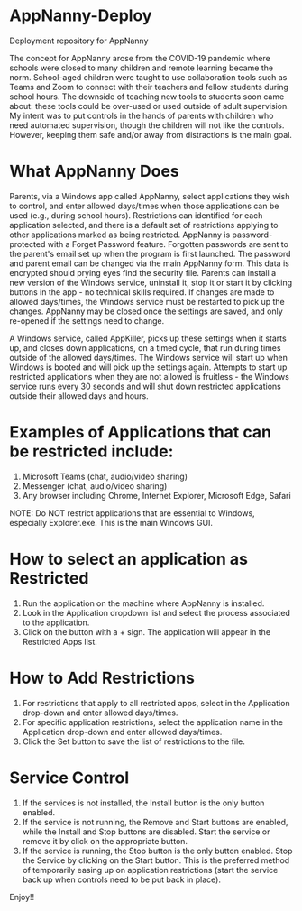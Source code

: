 # AppNanny-Deploy
Deployment repository for AppNanny

The concept for AppNanny arose from the COVID-19 pandemic where schools were closed to many children and remote learning became the norm.
School-aged children were taught to use collaboration tools such as Teams and Zoom to connect with their teachers and fellow students
during school hours.  The downside of teaching new tools to students soon came about:  these tools could be over-used or used outside of adult supervision.
My intent was to put controls in the hands of parents with children who need automated supervision, though the children will not like the controls.  However,
keeping them safe and/or away from distractions is the main goal.

What AppNanny Does
==================
Parents, via a Windows app called AppNanny, select applications they wish to control, and enter allowed days/times when those applications can be used (e.g., during school
hours).  Restrictions can identified for each application selected, and there is a default set of restrictions applying to other applications marked as being restricted.  AppNanny is password-protected with a Forget Password feature.  Forgotten passwords are sent to the parent's email set up when the program is first launched.  The password
and parent email can be changed via the main AppNanny form.  This data is encrypted should prying eyes find the security file.  Parents can install a new version of the
Windows service, uninstall it, stop it or start it by clicking buttons in the app - no technical skills required.  If changes are made to allowed days/times, the Windows
service must be restarted to pick up the changes.  AppNanny may be closed once the settings are saved, and only re-opened if the settings need to change.

A Windows service, called AppKiller, picks up these settings when it starts up, and closes down applications, on a timed cycle, that run during times outside of the allowed days/times.  The Windows service will start up when Windows is booted and will pick up the settings again.  Attempts to start up restricted applications when they are not allowed is fruitless - the Windows service runs every 30 seconds and will shut down restricted applications outside their allowed days and hours.

Examples of Applications that can be restricted include:
========================================================
   1) Microsoft Teams (chat, audio/video sharing)
   2) Messenger (chat, audio/video sharing)
   3) Any browser including Chrome, Internet Explorer, Microsoft Edge, Safari

NOTE:  Do NOT restrict applications that are essential to Windows, especially Explorer.exe.  This is the main Windows GUI.
   
How to select an application as Restricted
==========================================
   1) Run the application on the machine where AppNanny is installed.
   2) Look in the Application dropdown list and select the process associated to the application.
   3) Click on the button with a + sign.  The application will appear in the Restricted Apps list.

How to Add Restrictions
=======================
   1) For restrictions that apply to all restricted apps, select <default> in the Application drop-down and enter allowed days/times.
   2) For specific application restrictions, select the application name in the Application drop-down and enter allowed days/times.
   3) Click the Set button to save the list of restrictions to the file.
   
Service Control
===============
   1) If the services is not installed, the Install button is the only button enabled.
   2) If the service is not running, the Remove and Start buttons are enabled, while the Install and Stop buttons are disabled.  Start the service or
      remove it by click on the appropriate button.
   3) If the service is running, the Stop button is the only button enabled.  Stop the Service by clicking on the Start button.  This is the preferred
      method of temporarily easing up on application restrictions (start the service back up when controls need to be put back in place).
  
  Enjoy!!
